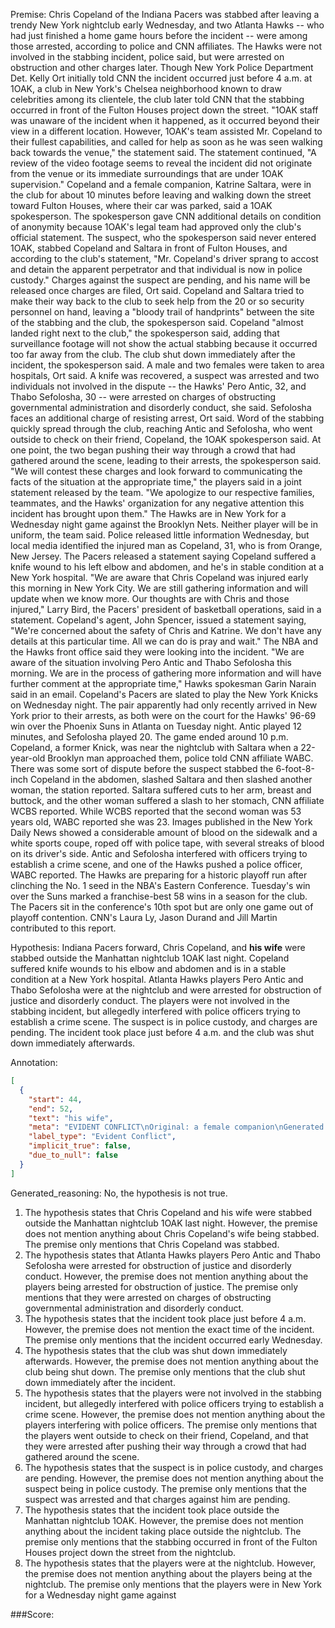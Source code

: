 
Premise:
Chris Copeland of the Indiana Pacers was stabbed after leaving a trendy New York nightclub early Wednesday, and two Atlanta Hawks -- who had just finished a home game hours before the incident -- were among those arrested, according to police and CNN affiliates. The Hawks were not involved in the stabbing incident, police said, but were arrested on obstruction and other charges later. Though New York Police Department Det. Kelly Ort initially told CNN the incident occurred just before 4 a.m. at 1OAK, a club in New York's Chelsea neighborhood known to draw celebrities among its clientele, the club later told CNN that the stabbing occurred in front of the Fulton Houses project down the street. "1OAK staff was unaware of the incident when it happened, as it occurred beyond their view in a different location. However, 1OAK's team assisted Mr. Copeland to their fullest capabilities, and called for help as soon as he was seen walking back towards the venue," the statement said. The statement continued, "A review of the video footage seems to reveal the incident did not originate from the venue or its immediate surroundings that are under 1OAK supervision." Copeland and a female companion, Katrine Saltara, were in the club for about 10 minutes before leaving and walking down the street toward Fulton Houses, where their car was parked, said a 1OAK spokesperson. The spokesperson gave CNN additional details on condition of anonymity because 1OAK's legal team had approved only the club's official statement. The suspect, who the spokesperson said never entered 1OAK, stabbed Copeland and Saltara in front of Fulton Houses, and according to the club's statement, "Mr. Copeland's driver sprang to accost and detain the apparent perpetrator and that individual is now in police custody." Charges against the suspect are pending, and his name will be released once charges are filed, Ort said. Copeland and Saltara tried to make their way back to the club to seek help from the 20 or so security personnel on hand, leaving a "bloody trail of handprints" between the site of the stabbing and the club, the spokesperson said. Copeland "almost landed right next to the club," the spokesperson said, adding that surveillance footage will not show the actual stabbing because it occurred too far away from the club. The club shut down immediately after the incident, the spokesperson said. A male and two females were taken to area hospitals, Ort said. A knife was recovered, a suspect was arrested and two individuals not involved in the dispute -- the Hawks' Pero Antic, 32, and Thabo Sefolosha, 30 -- were arrested on charges of obstructing governmental administration and disorderly conduct, she said. Sefolosha faces an additional charge of resisting arrest, Ort said. Word of the stabbing quickly spread through the club, reaching Antic and Sefolosha, who went outside to check on their friend, Copeland, the 1OAK spokesperson said. At one point, the two began pushing their way through a crowd that had gathered around the scene, leading to their arrests, the spokesperson said. "We will contest these charges and look forward to communicating the facts of the situation at the appropriate time," the players said in a joint statement released by the team. "We apologize to our respective families, teammates, and the Hawks' organization for any negative attention this incident has brought upon them." The Hawks are in New York for a Wednesday night game against the Brooklyn Nets. Neither player will be in uniform, the team said. Police released little information Wednesday, but local media identified the injured man as Copeland, 31, who is from Orange, New Jersey. The Pacers released a statement saying Copeland suffered a knife wound to his left elbow and abdomen, and he's in stable condition at a New York hospital. "We are aware that Chris Copeland was injured early this morning in New York City. We are still gathering information and will update when we know more. Our thoughts are with Chris and those injured," Larry Bird, the Pacers' president of basketball operations, said in a statement. Copeland's agent, John Spencer, issued a statement saying, "We're concerned about the safety of Chris and Katrine. We don't have any details at this particular time. All we can do is pray and wait." The NBA and the Hawks front office said they were looking into the incident. "We are aware of the situation involving Pero Antic and Thabo Sefolosha this morning. We are in the process of gathering more information and will have further comment at the appropriate time," Hawks spokesman Garin Narain said in an email. Copeland's Pacers are slated to play the New York Knicks on Wednesday night. The pair apparently had only recently arrived in New York prior to their arrests, as both were on the court for the Hawks' 96-69 win over the Phoenix Suns in Atlanta on Tuesday night. Antic played 12 minutes, and Sefolosha played 20. The game ended around 10 p.m. Copeland, a former Knick, was near the nightclub with Saltara when a 22-year-old Brooklyn man approached them, police told CNN affiliate WABC. There was some sort of dispute before the suspect stabbed the 6-foot-8-inch Copeland in the abdomen, slashed Saltara and then slashed another woman, the station reported. Saltara suffered cuts to her arm, breast and buttock, and the other woman suffered a slash to her stomach, CNN affiliate WCBS reported. While WCBS reported that the second woman was 53 years old, WABC reported she was 23. Images published in the New York Daily News showed a considerable amount of blood on the sidewalk and a white sports coupe, roped off with police tape, with several streaks of blood on its driver's side. Antic and Sefolosha interfered with officers trying to establish a crime scene, and one of the Hawks pushed a police officer, WABC reported. The Hawks are preparing for a historic playoff run after clinching the No. 1 seed in the NBA's Eastern Conference. Tuesday's win over the Suns marked a franchise-best 58 wins in a season for the club. The Pacers sit in the conference's 10th spot but are only one game out of playoff contention. CNN's Laura Ly, Jason Durand and Jill Martin contributed to this report.


Hypothesis:
Indiana Pacers forward, Chris Copeland, and **his wife** were stabbed outside the Manhattan nightclub 1OAK last night. Copeland suffered knife wounds to his elbow and abdomen and is in a stable condition at a New York hospital. Atlanta Hawks players Pero Antic and Thabo Sefolosha were at the nightclub and were arrested for obstruction of justice and disorderly conduct. The players were not involved in the stabbing incident, but allegedly interfered with police officers trying to establish a crime scene. The suspect is in police custody, and charges are pending. The incident took place just before 4 a.m. and the club was shut down immediately afterwards.

Annotation:
```json
[
  {
    "start": 44,
    "end": 52,
    "text": "his wife",
    "meta": "EVIDENT CONFLICT\nOriginal: a female companion\nGenerated: his wife",
    "label_type": "Evident Conflict",
    "implicit_true": false,
    "due_to_null": false
  }
]
```

Generated_reasoning:
No, the hypothesis is not true.

1. The hypothesis states that Chris Copeland and his wife were stabbed outside the Manhattan nightclub 1OAK last night. However, the premise does not mention anything about Chris Copeland's wife being stabbed. The premise only mentions that Chris Copeland was stabbed.
2. The hypothesis states that Atlanta Hawks players Pero Antic and Thabo Sefolosha were arrested for obstruction of justice and disorderly conduct. However, the premise does not mention anything about the players being arrested for obstruction of justice. The premise only mentions that they were arrested on charges of obstructing governmental administration and disorderly conduct.
3. The hypothesis states that the incident took place just before 4 a.m. However, the premise does not mention the exact time of the incident. The premise only mentions that the incident occurred early Wednesday.
4. The hypothesis states that the club was shut down immediately afterwards. However, the premise does not mention anything about the club being shut down. The premise only mentions that the club shut down immediately after the incident.
5. The hypothesis states that the players were not involved in the stabbing incident, but allegedly interfered with police officers trying to establish a crime scene. However, the premise does not mention anything about the players interfering with police officers. The premise only mentions that the players went outside to check on their friend, Copeland, and that they were arrested after pushing their way through a crowd that had gathered around the scene.
6. The hypothesis states that the suspect is in police custody, and charges are pending. However, the premise does not mention anything about the suspect being in police custody. The premise only mentions that the suspect was arrested and that charges against him are pending.
7. The hypothesis states that the incident took place outside the Manhattan nightclub 1OAK. However, the premise does not mention anything about the incident taking place outside the nightclub. The premise only mentions that the stabbing occurred in front of the Fulton Houses project down the street from the nightclub.
8. The hypothesis states that the players were at the nightclub. However, the premise does not mention anything about the players being at the nightclub. The premise only mentions that the players were in New York for a Wednesday night game against

###Score:
